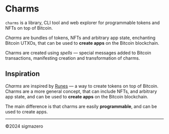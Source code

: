 # Charms

`charms` is a library, CLI tool and web explorer for programmable tokens and NFTs on top of Bitcoin. 

_Charms_ are bundles of tokens, NFTs and arbitrary app state, enchanting Bitcoin UTXOs, that can be used to **create apps** on the Bitcoin blockchain.

Charms are created using _spells_ — special messages added to Bitcoin transactions, manifesting creation and transformation of charms.

## Inspiration

_Charms_ are inspired by [Runes](https://docs.ordinals.com/runes.html) — a way to create tokens on top of Bitcoin. Charms are a more general concept, that can include NFTs, and arbitrary app state, and can be used to **create apps** on the Bitcoin blockchain. 

The main difference is that charms are easily **programmable**, and can be used to create apps.  


---
©️2024 sigmazero
